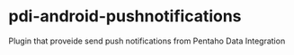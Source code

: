 pdi-android-pushnotifications
=============================

Plugin that proveide send push notifications from Pentaho Data Integration